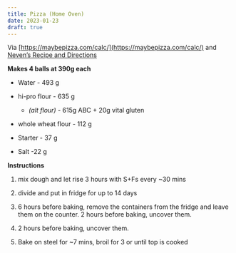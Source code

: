 ```yaml
---
title: Pizza (Home Oven)
date: 2023-01-23
draft: true
---
```

Via [https://maybepizza.com/calc/](https://maybepizza.com/calc/) and [Neven’s Recipe and Directions](https://mrgan.tumblr.com/post/615569556634763264/nevens-pizza-dough)  
  
**Makes 4 balls at 390g each**

*   Water - 493 g
    
*   hi-pro flour - 635 g
    
    *   _(alt flour)_ - 615g ABC + 20g vital gluten
        
*   whole wheat flour - 112 g
    
*   Starter - 37 g
    
*   Salt -22 g
    

  
**Instructions**

1.  mix dough and let rise 3 hours with S+Fs every ~30 mins
    
2.  divide and put in fridge for up to 14 days
    
3.  6 hours before baking, remove the containers from the fridge and leave them on the counter. 2 hours before baking, uncover them.
    
4.  2 hours before baking, uncover them.
    
5.  Bake on steel for ~7 mins, broil for 3 or until top is cooked
